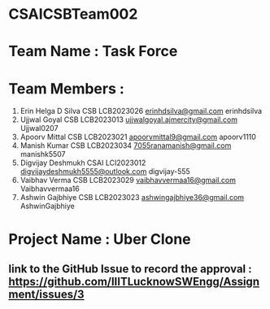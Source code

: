 # CSAICSBTeam002
# Team Name : Task Force
# Team Members :
1) Erin Helga D Silva CSB LCB2023026 erinhdsilva@gmail.com erinhdsilva
2) Ujjwal Goyal CSB LCB2023013 ujjwalgoyal.ajmercity@gmail.com Ujjwal0207
3) Apoorv Mittal CSB LCB2023021 apoorvmittal9@gmail.com apoorv1110
4) Manish Kumar CSB LCB2023034 7055ranamanish@gmail.com manishk5507
5) Digvijay Deshmukh CSAI LCI2023012 digvijaydeshmukh5555@outlook.com digvijay-555
6) Vaibhav Verma CSB LCB2023029 vaibhavvermaa16@gmail.com Vaibhavvermaa16
7) Ashwin Gajbhiye CSB LCB2023023
ashwingajbhiye36@gmail.com AshwinGajbhiye
# Project Name : Uber Clone 
## link to the GitHub Issue to record the approval : https://github.com/IIITLucknowSWEngg/Assignment/issues/3
